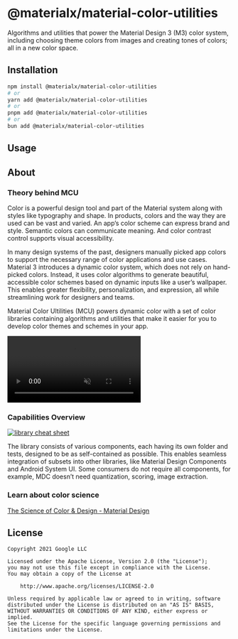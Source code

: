 # @materialx/material-color-utilities

Algorithms and utilities that power the Material Design 3 (M3) color system, including choosing theme colors from images and creating tones of colors; all in a new color space.

## Installation

```sh
npm install @materialx/material-color-utilities
# or
yarn add @materialx/material-color-utilities
# or
pnpm add @materialx/material-color-utilities
# or
bun add @materialx/material-color-utilities
```

## Usage

## About

### Theory behind MCU

Color is a powerful design tool and part of the Material system along with
styles like typography and shape. In products, colors and the way they are used
can be vast and varied. An app’s color scheme can express brand and style.
Semantic colors can communicate meaning. And color contrast control supports
visual accessibility.

In many design systems of the past, designers manually picked app colors to
support the necessary range of color applications and use cases. Material 3
introduces a dynamic color system, which does not rely on hand-picked colors.
Instead, it uses color algorithms to generate beautiful, accessible color
schemes based on dynamic inputs like a user’s wallpaper. This enables greater
flexibility, personalization, and expression, all while streamlining work for
designers and teams.

Material Color Ultilities (MCU) powers dynamic color with a set of color
libraries containing algorithms and utilities that make it easier for you to
develop color themes and schemes in your app.

<video autoplay muted loop src="https://user-images.githubusercontent.com/6655696/146014425-8e8e04bc-e646-4cc2-a3e7-97497a3e1b09.mp4" data-canonical-src="https://user-images.githubusercontent.com/6655696/146014425-8e8e04bc-e646-4cc2-a3e7-97497a3e1b09.mp4" class="d-block rounded-bottom-2 width-fit" style="max-width:640px;"></video>


### Capabilities Overview

<a href="https://github.com/material-foundation/material-color-utilities/raw/main/cheat_sheet.png">
    <img alt="library cheat sheet" src="https://github.com/material-foundation/material-color-utilities/raw/main/cheat_sheet.png" style="max-width:640px;" />
</a>

The library consists of various components, each having its own folder and
tests, designed to be as self-contained as possible. This enables seamless
integration of subsets into other libraries, like Material Design Components
and Android System UI. Some consumers do not require all components, for
example, MDC doesn’t need quantization, scoring, image extraction.

### Learn about color science

[The Science of Color & Design - Material Design](https://material.io/blog/science-of-color-design)


## License

```
Copyright 2021 Google LLC

Licensed under the Apache License, Version 2.0 (the "License");
you may not use this file except in compliance with the License.
You may obtain a copy of the License at

    http://www.apache.org/licenses/LICENSE-2.0

Unless required by applicable law or agreed to in writing, software
distributed under the License is distributed on an "AS IS" BASIS,
WITHOUT WARRANTIES OR CONDITIONS OF ANY KIND, either express or implied.
See the License for the specific language governing permissions and
limitations under the License.
```
